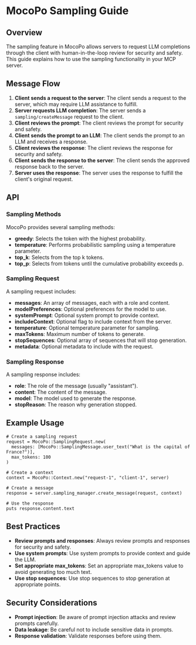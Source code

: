 # MocoPo Sampling Guide

## Overview

The sampling feature in MocoPo allows servers to request LLM completions through the client with human-in-the-loop review for security and safety. This guide explains how to use the sampling functionality in your MCP server.

## Message Flow

1. **Client sends a request to the server**: The client sends a request to the server, which may require LLM assistance to fulfill.
2. **Server requests LLM completion**: The server sends a `sampling/createMessage` request to the client.
3. **Client reviews the prompt**: The client reviews the prompt for security and safety.
4. **Client sends the prompt to an LLM**: The client sends the prompt to an LLM and receives a response.
5. **Client reviews the response**: The client reviews the response for security and safety.
6. **Client sends the response to the server**: The client sends the approved response back to the server.
7. **Server uses the response**: The server uses the response to fulfill the client's original request.

## API

### Sampling Methods

MocoPo provides several sampling methods:

- **greedy**: Selects the token with the highest probability.
- **temperature**: Performs probabilistic sampling using a temperature parameter.
- **top_k**: Selects from the top k tokens.
- **top_p**: Selects from tokens until the cumulative probability exceeds p.

### Sampling Request

A sampling request includes:

- **messages**: An array of messages, each with a role and content.
- **modelPreferences**: Optional preferences for the model to use.
- **systemPrompt**: Optional system prompt to provide context.
- **includeContext**: Optional flag to include context from the server.
- **temperature**: Optional temperature parameter for sampling.
- **maxTokens**: Maximum number of tokens to generate.
- **stopSequences**: Optional array of sequences that will stop generation.
- **metadata**: Optional metadata to include with the request.

### Sampling Response

A sampling response includes:

- **role**: The role of the message (usually "assistant").
- **content**: The content of the message.
- **model**: The model used to generate the response.
- **stopReason**: The reason why generation stopped.

## Example Usage

```crystal
# Create a sampling request
request = MocoPo::SamplingRequest.new(
  messages: [MocoPo::SamplingMessage.user_text("What is the capital of France?")],
  max_tokens: 100
)

# Create a context
context = MocoPo::Context.new("request-1", "client-1", server)

# Create a message
response = server.sampling_manager.create_message(request, context)

# Use the response
puts response.content.text
```

## Best Practices

- **Review prompts and responses**: Always review prompts and responses for security and safety.
- **Use system prompts**: Use system prompts to provide context and guide the LLM.
- **Set appropriate max_tokens**: Set an appropriate max_tokens value to avoid generating too much text.
- **Use stop sequences**: Use stop sequences to stop generation at appropriate points.

## Security Considerations

- **Prompt injection**: Be aware of prompt injection attacks and review prompts carefully.
- **Data leakage**: Be careful not to include sensitive data in prompts.
- **Response validation**: Validate responses before using them.
